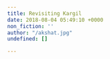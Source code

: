 ```yaml
---
title: Revisiting Kargil
date: 2018-08-04 05:49:10 +0000
non_fiction: ''
author: "/akshat.jpg"
undefined: []

---
```

